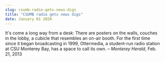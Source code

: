 ```yaml
---
slug: csumb-radio-gets-news-digs
title: "CSUMB radio gets news digs"
date: January 01 2020
---
```


 
<p>
  It's come a long way from a desk: There are posters on the walls, couches in
  the lobby, a cubicle that resembles an on-air booth. For the first time since
  it began broadcasting in 1999, Ottermedia, a student-run radio station at CSU
  Monterey Bay, has a space to call its own. – <em>Monterey Herald</em>, Feb.
  21, 2013
</p>
 
